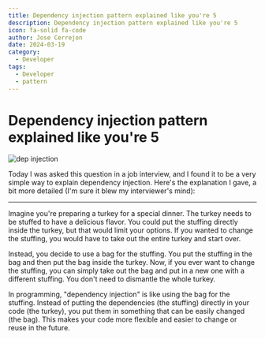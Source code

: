 ```yaml
---
title: Dependency injection pattern explained like you're 5
description: Dependency injection pattern explained like you're 5
icon: fa-solid fa-code
author: Jose Cerrejon
date: 2024-03-19
category:
  - Developer
tags:
  - Developer
  - pattern
---
```

# Dependency injection pattern explained like you're 5

![dep injection](/images/2024/03/turkey.png "Why did I choose that example for explaining dependency injection?. Generated with AI.")

Today I was asked this question in a job interview, and I found it to be a very simple way to explain dependency injection. Here's the explanation I gave, a bit more detailed (I'm sure it blew my interviewer's mind):

- - -
Imagine you're preparing a turkey for a special dinner. The turkey needs to be stuffed to have a delicious flavor. You could put the stuffing directly inside the turkey, but that would limit your options. If you wanted to change the stuffing, you would have to take out the entire turkey and start over.

Instead, you decide to use a bag for the stuffing. You put the stuffing in the bag and then put the bag inside the turkey. Now, if you ever want to change the stuffing, you can simply take out the bag and put in a new one with a different stuffing. You don't need to dismantle the whole turkey.

In programming, "dependency injection" is like using the bag for the stuffing. Instead of putting the dependencies (the stuffing) directly in your code (the turkey), you put them in something that can be easily changed (the bag). This makes your code more flexible and easier to change or reuse in the future.
